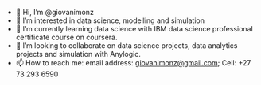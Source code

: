 - 👋 Hi, I’m @giovanimonz
- 👀 I’m interested in data science, modelling and simulation
- 🌱 I’m currently learning data science with IBM data science professional certificate course on coursera.
- 💞️ I’m looking to collaborate on data science projects, data analytics projects and simulation with Anylogic.
- 📫 How to reach me: email address: giovanimonz@gmail.com; Cell: +27 73 293 6590

<!---
giovanimonz/giovanimonz is a ✨ special ✨ repository because its `README.md` (this file) appears on your GitHub profile.
You can click the Preview link to take a look at your changes.
--->

